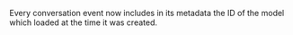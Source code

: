 Every conversation event now includes in its metadata the ID of the model which loaded at the time it was created.
